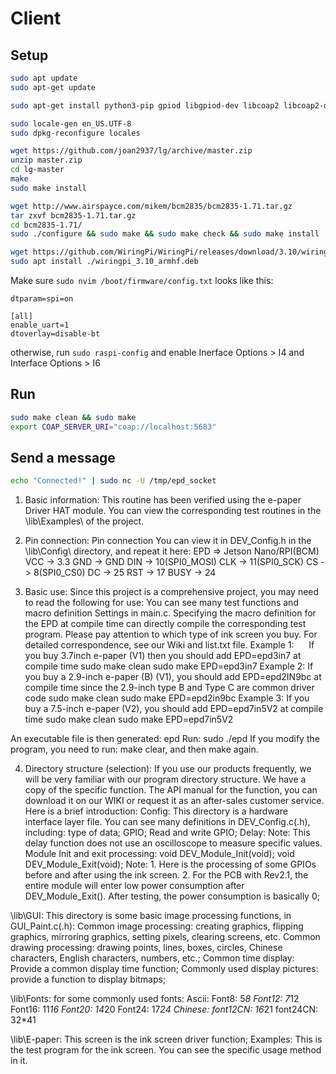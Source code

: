 # Client

## Setup

```bash
sudo apt update
sudo apt-get update

sudo apt-get install python3-pip gpiod libgpiod-dev libcoap2 libcoap2-dev

sudo locale-gen en_US.UTF-8
sudo dpkg-reconfigure locales

wget https://github.com/joan2937/lg/archive/master.zip
unzip master.zip
cd lg-master
make
sudo make install

wget http://www.airspayce.com/mikem/bcm2835/bcm2835-1.71.tar.gz
tar zxvf bcm2835-1.71.tar.gz
cd bcm2835-1.71/
sudo ./configure && sudo make && sudo make check && sudo make install

wget https://github.com/WiringPi/WiringPi/releases/download/3.10/wiringpi_3.10_armhf.deb
sudo apt install ./wiringpi_3.10_armhf.deb
```

Make sure `sudo nvim /boot/firmware/config.txt` looks like this:
```
dtparam=spi=on

[all]
enable_uart=1
dtoverlay=disable-bt
```
otherwise, run `sudo raspi-config` and enable Inerface Options > I4 and Interface Options > I6

## Run

```bash
sudo make clean && sudo make
export COAP_SERVER_URI="coap://localhost:5683"
```

## Send a message
```bash
echo "Connected!" | sudo nc -U /tmp/epd_socket
```

1. Basic information:
This routine has been verified using the e-paper Driver HAT module. 
You can view the corresponding test routines in the \lib\Examples\ 
of the project.

2. Pin connection:
Pin connection You can view it in DEV_Config.h in the \lib\Config\ directory, and repeat it here:
EPD    =>    Jetson Nano/RPI(BCM)
VCC    ->    3.3
GND    ->    GND
DIN    ->    10(SPI0_MOSI)
CLK    ->    11(SPI0_SCK)
CS     ->    8(SPI0_CS0)
DC     ->    25
RST    ->    17
BUSY   ->    24

3. Basic use:
Since this project is a comprehensive project, you may need to read the following for use:
You can see many test functions and macro definition Settings in main.c.
Specifying the macro definition for the EPD at compile time can directly compile the corresponding test program.
Please pay attention to which type of ink screen you buy. For detailed correspondence, see our Wiki and list.txt file.
Example 1:
     If you buy 3.7inch e-paper (V1) then you should add EPD=epd3in7 at compile time
        sudo make clean
        sudo make EPD=epd3in7
Example 2:
    If you buy a 2.9-inch e-paper (B) (V1), you should add EPD=epd2IN9bc at compile time since the 2.9-inch type B and Type C are common driver code
        sudo make clean
        sudo make EPD=epd2in9bc
Example 3:
    If you buy a 7.5-inch e-paper (V2), you should add EPD=epd7in5V2 at compile time
        sudo make clean
        sudo make EPD=epd7in5V2

An executable file is then generated: epd
Run: sudo ./epd
If you modify the program, you need to run: make clear, and then make again.

4. Directory structure (selection):
If you use our products frequently, we will be very familiar with our program directory structure. We have a copy of the specific function.
The API manual for the function, you can download it on our WIKI or request it as an after-sales customer service. Here is a brief introduction:
Config\: This directory is a hardware interface layer file. You can see many definitions in DEV_Config.c(.h), including:
   type of data;
    GPIO;
    Read and write GPIO;
    Delay: Note: This delay function does not use an oscilloscope to measure specific values.
    Module Init and exit processing:
        void DEV_Module_Init(void);
        void DEV_Module_Exit(void);
        Note: 1. Here is the processing of some GPIOs before and after using the ink screen.
              2. For the PCB with Rev2.1, the entire module will enter low power consumption after DEV_Module_Exit(). After testing, the power consumption is basically 0;
             
\lib\GUI\: This directory is some basic image processing functions, in GUI_Paint.c(.h):
    Common image processing: creating graphics, flipping graphics, mirroring graphics, setting pixels, clearing screens, etc.
    Common drawing processing: drawing points, lines, boxes, circles, Chinese characters, English characters, numbers, etc.;
    Common time display: Provide a common display time function;
    Commonly used display pictures: provide a function to display bitmaps;
    
\lib\Fonts\: for some commonly used fonts:
    Ascii:
        Font8: 5*8
        Font12: 7*12
        Font16: 11*16
        Font20: 14*20
        Font24: 17*24
    Chinese:
        font12CN: 16*21
        font24CN: 32*41
        
\lib\E-paper\: This screen is the ink screen driver function;
Examples\: This is the test program for the ink screen. You can see the specific usage method in it.
